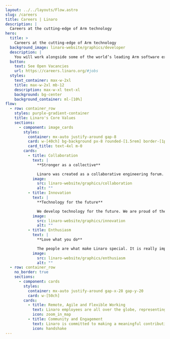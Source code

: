 ```yaml
---
layout: ../../layouts/Flow.astro
slug: /careers
title: Careers | Linaro
description: |
  Careers at the cutting-edge of Arm technology
hero:
  title: >
    Careers at the cutting-edge of Arm technology
  background_image: linaro-website/graphics/developer
  description: |
    You will work alongside some of the world’s leading Arm software experts, working on new technologies across the entire industry. We bring industry leading companies and open source communities together to develop software on Arm-based technology. Our work advances the Arm ecosystem as a whole, enabling new markets on Arm Architecture. Ready to develop technology for the future? Check out our positions below:
  button:
    text: See Open Vacancies
    url: https://careers.linaro.org/#jobs
  styles:
    text_container: max-w-2xl
    title: max-w-2xl mb-12
    description: max-w-xl text-xl
    background: bg-center
    background_container: ml-[10%]
flow:
  - row: container_row
    styles: purple-gradient-container
    title: Linaro's Core Values
    sections:
      - component: image_cards
        styles:
          container: mx-auto justify-around gap-8
          card: w-[40ch] bg-background px-8 rounded-[1.5rem] border-[1px] border-grey
          card_title: text-4xl m-0
        cards:
          - title: Collaboration
            text: |
              **Stronger as a collective**

              Linaro was created as a collaborative engineering forum. We believe that collaboration is key to driving innovation which benefits the greater good.
            image:
              src: linaro-website/graphics/collaboration
              alt: ""
          - title: Innovation
            text: |
              **Technology for the future**

              We develop technology for the future. We are proud of the role we play in enabling new markets on Arm architecture, technology which benefits the lives of so many.
            image:
              src: linaro-website/graphics/innovation
              alt: ""
          - title: Enthusiasm
            text: |
              **Love what you do**

              The people are what make Linaro special. It is really important to us that our employees feel motivated in their roles and enjoy a good work/life balance.
            image:
              src: linaro-website/graphics/enthusiasm
              alt: ""
  - row: container_row
    no_border: true
    sections:
      - component: cards
        styles:
          container: mx-auto justify-around gap-x-28 gap-y-20
          card: w-[50ch]
        cards:
          - title: Remote, Agile and Flexible Working
            text: Linaro employees are all over the globe, representing 26 countries. 90% of our staff work from home and we do also offer remote, agile and flexible working for our office-based employees. We believe flexible working promotes a better work life balance - greater ability to focus with fewer distractions, more time for family and friends, cost and time savings and as a result, higher levels of motivation. The fact that the majority of our employees work from home also allows us to maintain a smaller carbon footprint.
            icon: zoom_in_map
          - title: Community and Engagement
            text: Linaro is committed to making a meaningful contribution to the communities where we work and live. As part of our corporate social responsibility, we have therefore implemented two paid voluntary days per year for each staff member to go and volunteer in his or her local area. We feel this improves employees’ engagement and well-being, helps to develop individuals’ soft skills and allow employees to feel they are giving something back to the community.
            icon: handshake
---
```

